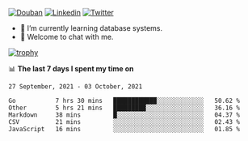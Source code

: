 
<p align="left">
<a href="https://www.douban.com/people/ixxchan"><img src="https://img.shields.io/badge/@ixxchan-007722?style=flat&logo=Douban&logoColor=white" alt="Douban" /></a> 
<a href="https://www.linkedin.com/in/xxchan/?locale=en_US"><img src="https://img.shields.io/badge/@xxchan-0073b1?style=flat&logo=LinkedIn&logoColor=white" alt="Linkedin" /></a> 
<a href="https://twitter.com/yayale_umi"><img src="https://img.shields.io/badge/@yayale__umi-1DA1F2?style=flat&logo=Twitter&logoColor=white" alt="Twitter"/></a>
</p>

- 🌱 I’m currently learning database systems.
- 💬 Welcome to chat with me.


[![trophy](https://github-profile-trophy.vercel.app/?username=xxchan&theme=flat&column=7)](https://github.com/xxchan)


📊 **The last 7 days I spent my time on** 

<!--START_SECTION:waka-->
```text
27 September, 2021 - 03 October, 2021

Go           7 hrs 30 mins   ████████████░░░░░░░░░░░░░   50.62 % 
Other        5 hrs 21 mins   █████████░░░░░░░░░░░░░░░░   36.16 % 
Markdown     38 mins         █░░░░░░░░░░░░░░░░░░░░░░░░   04.37 % 
CSV          21 mins         ░░░░░░░░░░░░░░░░░░░░░░░░░   02.43 % 
JavaScript   16 mins         ░░░░░░░░░░░░░░░░░░░░░░░░░   01.85 %
```
<!--END_SECTION:waka-->

<!--
**xxchan/xxchan** is a ✨ _special_ ✨ repository because its `README.md` (this file) appears on your GitHub profile.

Here are some ideas to get you started:

- 🔭 I’m currently working on ...
- 🌱 I’m currently learning ...
- 👯 I’m looking to collaborate on ...
- 🤔 I’m looking for help with ...
- 💬 Ask me about ...
- 📫 How to reach me: ...
- 😄 Pronouns: ...
- ⚡ Fun fact: ...
-->
